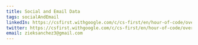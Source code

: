 ```yaml
---
title: Social and Email Data
tags: socialAndEmail
linkedIn: https://csfirst.withgoogle.com/c/cs-first/en/hour-of-code/overview.html?utm_source=hpp&utm_medium=owned&utm_campaign=csedweek2022
twitter: https://csfirst.withgoogle.com/c/cs-first/en/hour-of-code/overview.html?utm_source=hpp&utm_medium=owned&utm_campaign=csedweek2022
email: zieksanchez3@gmail.com
---
```

